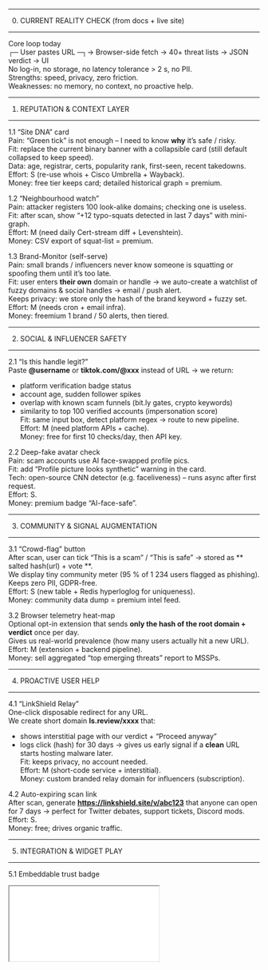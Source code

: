 --------------------------------------------------------
0. CURRENT REALITY CHECK (from docs + live site)
--------------------------------------------------------
Core loop today  
┌─ User pastes URL ─┐→ Browser-side fetch → 40+ threat lists → JSON verdict → UI  
No log-in, no storage, no latency tolerance > 2 s, no PII.  
Strengths: speed, privacy, zero friction.  
Weaknesses: no memory, no context, no proactive help.

--------------------------------------------------------
1. REPUTATION & CONTEXT LAYER
--------------------------------------------------------
1.1  “Site DNA” card  
Pain: “Green tick” is not enough – I need to know **why** it’s safe / risky.  
Fit: replace the current binary banner with a collapsible card (still default collapsed to keep speed).  
Data: age, registrar, certs, popularity rank, first-seen, recent takedowns.  
Effort: S (re-use whois + Cisco Umbrella + Wayback).  
Money: free tier keeps card; detailed historical graph = premium.

1.2  “Neighbourhood watch”  
Pain: attacker registers 100 look-alike domains; checking one is useless.  
Fit: after scan, show “+12 typo-squats detected in last 7 days” with mini-graph.  
Effort: M (need daily Cert-stream diff + Levenshtein).  
Money: CSV export of squat-list = premium.

1.3  Brand-Monitor (self-serve)  
Pain: small brands / influencers never know someone is squatting or spoofing them until it’s too late.  
Fit: user enters **their own** domain or handle → we auto-create a watchlist of fuzzy domains & social handles → email / push alert.  
Keeps privacy: we store only the hash of the brand keyword + fuzzy set.  
Effort: M (needs cron + email infra).  
Money: freemium 1 brand / 50 alerts, then tiered.

--------------------------------------------------------
2. SOCIAL & INFLUENCER SAFETY
--------------------------------------------------------
2.1  “Is this handle legit?”  
Paste **@username** or **tiktok.com/@xxx** instead of URL → we return:  
- platform verification badge status  
- account age, sudden follower spikes  
- overlap with known scam funnels (bit.ly gates, crypto keywords)  
- similarity to top 100 verified accounts (impersonation score)  
Fit: same input box, detect platform regex → route to new pipeline.  
Effort: M (need platform APIs + cache).  
Money: free for first 10 checks/day, then API key.

2.2  Deep-fake avatar check  
Pain: scam accounts use AI face-swapped profile pics.  
Fit: add “Profile picture looks synthetic” warning in the card.  
Tech: open-source CNN detector (e.g. faceliveness) – runs async after first request.  
Effort: S.  
Money: premium badge “AI-face-safe”.

--------------------------------------------------------
3. COMMUNITY & SIGNAL AUGMENTATION
--------------------------------------------------------
3.1  “Crowd-flag” button  
After scan, user can tick “This is a scam” / “This is safe” → stored as ** salted hash(url) + vote **.  
We display tiny community meter (95 % of 1 234 users flagged as phishing).  
Keeps zero PII, GDPR-free.  
Effort: S (new table + Redis hyperloglog for uniqueness).  
Money: community data dump = premium intel feed.

3.2  Browser telemetry heat-map  
Optional opt-in extension that sends **only the hash of the root domain + verdict** once per day.  
Gives us real-world prevalence (how many users actually hit a new URL).  
Effort: M (extension + backend pipeline).  
Money: sell aggregated “top emerging threats” report to MSSPs.

--------------------------------------------------------
4. PROACTIVE USER HELP
--------------------------------------------------------
4.1  “LinkShield Relay”  
One-click disposable redirect for any URL.  
We create short domain **ls.review/xxxx** that:  
- shows interstitial page with our verdict + “Proceed anyway”  
- logs click (hash) for 30 days → gives us early signal if a **clean** URL starts hosting malware later.  
Fit: keeps privacy, no account needed.  
Effort: M (short-code service + interstitial).  
Money: custom branded relay domain for influencers (subscription).

4.2  Auto-expiring scan link  
After scan, generate **https://linkshield.site/v/abc123** that anyone can open for 7 days → perfect for Twitter debates, support tickets, Discord mods.  
Effort: S.  
Money: free; drives organic traffic.

--------------------------------------------------------
5. INTEGRATION & WIDGET PLAY
--------------------------------------------------------
5.1  Embeddable trust badge  
<iframe src=“https://linkshield.site/badge?url=example.com”> → small SVG seal “Verified safe by LinkShield – 2 min ago”.  
Clicking opens full report in new tab.  
Effort: S.  
Money: white-label colour = premium.

5.2  Slack / Discord bot  
Slash-command /linkshield <url> → instant card.  
Same API, just a new transport.  
Effort: S.  
Money: free advertising inside communities.

--------------------------------------------------------
6. DATA-FEED BUSINESS
--------------------------------------------------------
6.1  Fire-hose of **new** malicious URLs detected in last hour  
Format: simple txt or STIX-2.  
Source: our own crawler + community flags + brand-monitor hits.  
Effort: L (need STIX serializer + tenant isolation).  
Money: API key with volume tiers.

--------------------------------------------------------
7. WHAT WE **EXPLICITLY** SAY NO TO
--------------------------------------------------------
- Full enterprise SIEM – too far from lightweight brand.  
- Storing user browsing history – kills privacy story.  
- Credit-score style “consumer reputation” – regulated, heavy, off-mission.  
- Closed-source browser – we stay web-first.

--------------------------------------------------------
NEXT STEP – PICK THE “MVP++” BACKLOG
--------------------------------------------------------
Let’s choose **3 quick-win** items that **ship within 4 weeks**, **do not break** the current zero-friction UX, and **start generating recurring value**.

My proposal (we can swap):

1. Site-DNA card (1.1) – immediate UX upgrade, no login.  
2. Brand-Monitor for **domains only** (1.3) – first feature that **requires** email, seeds premium funnel.  
3. Embeddable badge (5.1) – free viral loop.

Vote, replace, or add numbers – then we turn the chosen ones into detailed user stories & API contracts.
